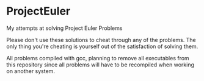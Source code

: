 # ProjectEuler
My attempts at solving Project Euler Problems

Please don't use these solutions to cheat through any of the problems. The only thing you're cheating is yourself out of the
satisfaction of solving them.

All problems compiled with gcc, planning to remove all executables from this repository since all problems will have to be recompiled when working on another system.
